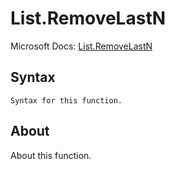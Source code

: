 ---
---

# List.RemoveLastN

Microsoft Docs: [List.RemoveLastN](https://docs.microsoft.com/en-us/powerquery-m/list-removelastn)

## Syntax

```powerquery-m
Syntax for this function.
```

## About

About this function.

